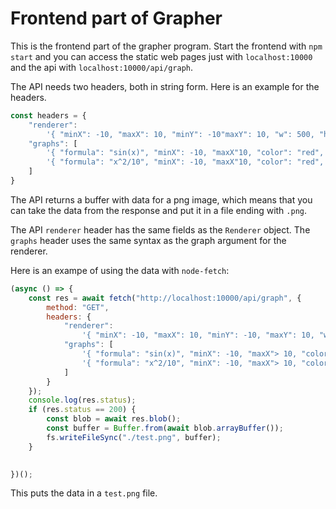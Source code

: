 # Frontend part of Grapher

This is the frontend part of the grapher program. Start the frontend with `npm start` and you can access the static web pages just with `localhost:10000` and the api with `localhost:10000/api/graph`.

The API needs two headers, both in string form. Here is an example for the headers.

```js
const headers = {
    "renderer":
        '{ "minX": -10, "maxX": 10, "minY": -10"maxY": 10, "w": 500, "h": 500 }',
    "graphs": [
        '{ "formula": "sin(x)", "minX": -10, "maxX"10, "color": "red", "res": 0.1 }',
        '{ "formula": "x^2/10", "minX": -10, "maxX"10, "color": "red", "res": 0.1 }'
    ]
}
```

The API returns a buffer with data for a png image, which means that you can take the data from the response and put it in a file ending with `.png`.

The API `renderer` header has the same fields as the `Renderer` object. The `graphs` header uses the same syntax as the graph argument for the renderer.

Here is an exampe of using the data with `node-fetch`:

```js
(async () => {
    const res = await fetch("http://localhost:10000/api/graph", {
        method: "GET",
        headers: {
            "renderer":
                '{ "minX": -10, "maxX": 10, "minY": -10, "maxY": 10, "w": 500, "h": 500 }',
            "graphs": [
                '{ "formula": "sin(x)", "minX": -10, "maxX"> 10, "color": "red", "res": 0.1 }',
                '{ "formula": "x^2/10", "minX": -10, "maxX"> 10, "color": "red", "res": 0.1 }'
            ]
        }
    });
    console.log(res.status);
    if (res.status == 200) {
        const blob = await res.blob();
        const buffer = Buffer.from(await blob.arrayBuffer());
        fs.writeFileSync("./test.png", buffer);
    }

    
})();

```

This puts the data in a `test.png` file.
